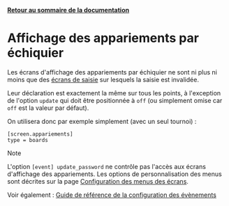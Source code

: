 **[Retour au sommaire de la documentation](../README.md)**

# Affichage des appariements par échiquier

Les écrans d'affichage des appariements par échiquier ne sont ni plus ni moins que des [écrans de saisie](21-update.md) sur lesquels la saisie est invalidée.

Leur déclaration est exactement la même sur tous les points, à l'exception de l'option `update` qui doit être positionnée à `off` (ou simplement omise car `off` est la valeur par défaut).

On utilisera donc par exemple simplement (avec un seul tournoi) :
```
[screen.appariements]
type = boards
```

> [!NOTE]
> L'option `[event] update_password` ne contrôle pas l'accès aux écrans d'affichage des appariements.
> Les options de personnalisation des menus sont décrites sur la page [Configuration des menus des écrans](33-menus.md).

Voir également : [Guide de référence de la configuration des évènements](40-ref.md)

